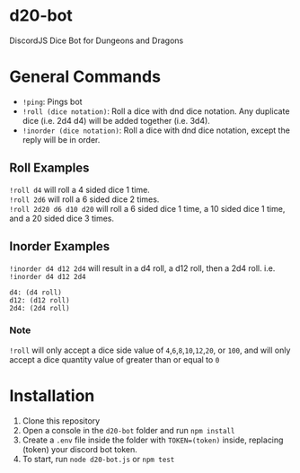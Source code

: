 
# d20-bot
DiscordJS Dice Bot for Dungeons and Dragons

General Commands
=====
*  ```!ping```: Pings bot<br>
*  ```!roll (dice notation)```: Roll a dice with dnd dice notation. Any duplicate dice (i.e. 2d4 d4) will be added together (i.e. 3d4).
*  ```!inorder (dice notation)```: Roll a dice with dnd dice notation, except the reply will be in order.

## Roll Examples
`!roll d4` will roll a 4 sided dice 1 time.<br>`!roll 2d6` will roll a 6 sided dice 2 times.<br>`!roll 2d20 d6 d10 d20` will roll a 6 sided dice 1 time, a 10 sided dice 1 time, and a 20 sided dice 3 times.

## Inorder Examples
`!inorder d4 d12 2d4` will result in a d4 roll, a d12 roll, then a 2d4 roll.
i.e.
`!inorder d4 d12 2d4`
```
d4: (d4 roll)
d12: (d12 roll)
2d4: (2d4 roll)
```

### Note
`!roll` will only accept a dice side value of `4`,`6`,`8`,`10`,`12`,`20`, or `100`, and will only accept a dice quantity value of greater than or equal to `0`

Installation
=====
1) Clone this repository
2) Open a console in the `d20-bot` folder and run ```npm install```
3) Create a ```.env``` file inside the folder with ```TOKEN=(token)``` inside, replacing (token) your discord bot token.
4) To start, run ```node d20-bot.js``` or ```npm test```